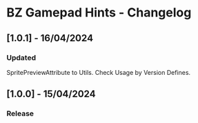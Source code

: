 # BZ Gamepad Hints - Changelog

## [1.0.1] - 16/04/2024
### Updated
SpritePreviewAttribute to Utils. Check Usage by Version Defines.

## [1.0.0] - 15/04/2024
### Release
